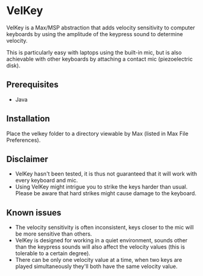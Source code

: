 # VelKey

VelKey is a Max/MSP abstraction that adds velocity sensitivity to computer keyboards by using the amplitude of the keypress sound to determine velocity.

This is particularly easy with laptops using the built-in mic, but is also achievable with other keyboards by attaching a contact mic (piezoelectric disk).

## Prerequisites

- Java

## Installation

Place the velkey folder to a directory viewable by Max (listed in Max File Preferences).

## Disclaimer

- VelKey hasn't been tested, it is thus not guaranteed that it will work with every keyboard and mic.
- Using VelKey might intrigue you to strike the keys harder than usual. Please be aware that hard strikes might cause damage to the keyboard.

## Known issues

- The velocity sensitivity is often inconsistent, keys closer to the mic will be more sensitive than others.
- VelKey is designed for working in a quiet environment, sounds other than the keypress sounds will also affect the velocity values (this is tolerable to a certain degree).
- There can be only one velocity value at a time, when two keys are played simultaneously they'll both have the same velocity value.
